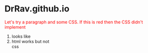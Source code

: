 # DrRav.github.io
<!DOCTYPE html>
<html>
    <head>
    <meta charset="UTF-8">
    <title>title</title>
    <style>    
    p {color:red;}   
    </style>     
  </head>
    <body>
<!--1st attempt at building and hosting a website from GitHub-->

<!--Well, I guess it worked.-->

<!--What wasn't clear was the distinction from working on GitHub and working your own computer.  Why do I need to go to my own computer to make a website?-->

<!--Not sure if my html will interpreted simply as text. --> 
<p>Let's try a paragraph and some CSS.  If this is red then the CSS didn't implement</p> 
<ol>
    <li>looks like</li>
    <li>html works but not </li>
    </i>css</li>
</ol>


  </body>
</html>

